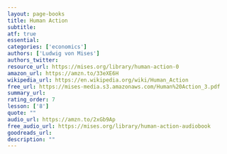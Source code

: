 ```yaml
---
layout: page-books
title: Human Action
subtitle: 
atf: true
essential: 
categories: ['economics']
authors: ['Ludwig von Mises']
authors_twitter: 
resource_url: https://mises.org/library/human-action-0
amazon_url: https://amzn.to/33eXE6H
wikipedia_url: https://en.wikipedia.org/wiki/Human_Action
free_url: https://mises-media.s3.amazonaws.com/Human%20Action_3.pdf
summary_url: 
rating_order: 7
lesson: ['8']
quote: ""
audio_url: https://amzn.to/2xGb9Ap
free_audio_url: https://mises.org/library/human-action-audiobook
goodreads_url: 
description: ""
---
```

